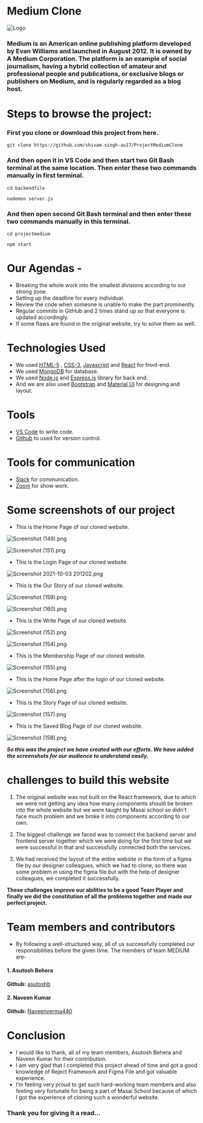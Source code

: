 # Medium Clone

![Logo](https://miro.medium.com/max/645/1*cbyNf_R8Ld_ZzKVv07Ezag.jpeg)

### Medium is an American online publishing platform developed by Evan Williams and launched in August 2012. It is owned by A Medium Corporation. The platform is an example of social journalism, having a hybrid collection of amateur and professional people and publications, or exclusive blogs or publishers on Medium, and is regularly regarded as a blog host.

# Steps to browse the project:

### First you clone or download this project from here.
```
git clone https://github.com/shivam-singh-au17/ProjectMediumClone
```
### And then open it in VS Code and then start two Git Bash terminal at the same location. Then enter these two commands manually in first terminal.  
```
cd backendfile
```
```
nodemon server.js
```
### And then open second Git Bash terminal and then enter these two commands manually in this terminal.  
```
cd projectmedium
```
```
npm start
```

# Our Agendas - 
* Breaking the whole work into the smallest divisions according to our strong zone.
* Setting up the deadline for every individual.
* Review the code when someone is unable to make the part prominently.
* Regular commits in GitHub and 2 times stand up so that everyone is updated accordingly.
* If some flaws are found in the original website, try to solve them as well.

# Technologies Used

- We used  [HTML-5](https://www.w3schools.com/html/) ,  [CSS-3](https://www.w3schools.com/css/default.asp), [Javascript](https://www.w3schools.com/js/default.asp)  and  [React](https://reactjs.org/docs/getting-started.html)  for front-end.
- We used  [MongoDB](https://www.mongodb.com/cloud/atlas)  for database.
- We used  [Node.js](https://nodejs.org/en/)  and  [Express.js](https://expressjs.com/)  library for back end.
- And we are also used  [Bootstrap](https://getbootstrap.com/) and [Material UI](https://mui.com/) for designing and layout.

# Tools

-  [VS Code](https://code.visualstudio.com/download) to write code.
-  [Github](https://github.com/shivam-singh-au17) to used for version control.

# Tools for communication

-  [Slack](https://slack.com/intl/en-in/) for communication.
-  [Zoom](https://zoom.us/) for show work.

# Some screenshots of our project

- This is the Home Page of our cloned website.

![Screenshot (149).png](https://cdn.hashnode.com/res/hashnode/image/upload/v1633272004353/g1_5mEy9Q.png)

![Screenshot (151).png](https://cdn.hashnode.com/res/hashnode/image/upload/v1633272026893/1-hN02mK2.png)

- This is the Login Page of our cloned website.

![Screenshot 2021-10-03 201202.png](https://cdn.hashnode.com/res/hashnode/image/upload/v1633272156724/ShFDs5IGJ.png)

- This is the Our Story of our cloned website.

![Screenshot (159).png](https://cdn.hashnode.com/res/hashnode/image/upload/v1633273019221/240uzSF-J.png)

![Screenshot (160).png](https://cdn.hashnode.com/res/hashnode/image/upload/v1633273035022/Yp0Xm1dBq.png)

- This is the Write Page of our cloned website.

![Screenshot (152).png](https://cdn.hashnode.com/res/hashnode/image/upload/v1633272629612/gQwsyCgvx.png)

![Screenshot (154).png](https://cdn.hashnode.com/res/hashnode/image/upload/v1633272657964/j9nUcd0Ax.png)

- This is the Membership Page of our cloned website.

![Screenshot (155).png](https://cdn.hashnode.com/res/hashnode/image/upload/v1633272681816/PO2yUhfjR.png)

- This is the Home Page after the login of our cloned website.

![Screenshot (156).png](https://cdn.hashnode.com/res/hashnode/image/upload/v1633272703065/Z1lx17aoG.png)

- This is the Story Page of our cloned website.

![Screenshot (157).png](https://cdn.hashnode.com/res/hashnode/image/upload/v1633272719128/KEkHKf1By.png)

- This is the Saved Blog Page of our cloned website.

![Screenshot (158).png](https://cdn.hashnode.com/res/hashnode/image/upload/v1633272733573/ZPhvNH6k9.png)

***So this was the project we have created with our efforts. We have added the screenshots for our audience to understand easily.***

# challenges to build this website
1. The original website was not built on the React framework, due to which we were not getting any idea how many components should be broken into the whole website but we were taught by Masai school so didn't face much problem and we broke it into components according to our own.

2. The biggest challenge we faced was to connect the backend server and frontend server together which we were doing for the first time but we were successful in that and successfully connected both the services.

3. We had received the layout of the entire website in the form of a figma file by our designer colleagues, which we had to clone, so there was some problem in using the figma file but with the help of designer colleagues, we completed it successfully.

**These challenges improve our abilities to be a good Team Player and finally we did the constitution of all the problems together and made our perfect project.**

# Team members and contributors
- By following a well-structured way, all of us successfully completed our responsibilities before the given time. The members of team MEDIUM are-

#### 1. Asutosh Behera
**Github:**  [asutoshb](https://github.com/asutoshb) 
#### 2. Naveen Kumar
**Github:**  [Naveenverma440](https://github.com/Naveenverma440) 

# Conclusion
- I would like to thank, all of my team members, Asutosh Behera and Naveen Kumar for their contribution. 
- I am very glad that I completed this project ahead of time and got a good knowledge of Reject Framework and Figma File and got valuable experience.
- I’m feeling very proud to get such hard-working team members and also feeling very fortunate for being a part of Masai School because of which I got the experience of cloning such a wonderful website.
### Thank you for giving it a read...
